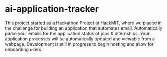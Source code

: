 # ai-application-tracker
This project started as a Hackathon Project at HackMIT, where we placed in the challenge for building an application that automates email. 
Automatically parse your emails for the application status of jobs &amp; internships.
Your application processes will be automatically updated and viewable from a webpage.
Development is still in progress to begin hosting and allow for onboarding users.
